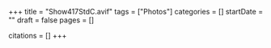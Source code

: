 +++
title = "Show417StdC.avif"
tags = ["Photos"]
categories = []
startDate = ""
draft = false
pages = []

citations = []
+++
